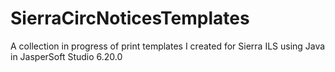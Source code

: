 # SierraCircNoticesTemplates
A collection in progress of print templates I created for Sierra ILS using Java in JasperSoft Studio 6.20.0
